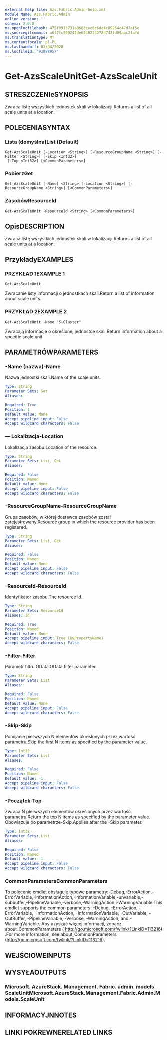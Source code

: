 ```yaml
---
external help file: Azs.Fabric.Admin-help.xml
Module Name: Azs.Fabric.Admin
online version: ''
schema: 2.0.0
ms.openlocfilehash: 475f8913731e8663cec6c6de4c89254c47d7af5e
ms.sourcegitcommit: a6f2fc500242de6248224278d743fd09aac2fafd
ms.translationtype: MT
ms.contentlocale: pl-PL
ms.lasthandoff: 03/04/2020
ms.locfileid: "93888957"
---
```

# <span data-ttu-id="78bb5-101">Get-AzsScaleUnit</span><span class="sxs-lookup"><span data-stu-id="78bb5-101">Get-AzsScaleUnit</span></span>

## <span data-ttu-id="78bb5-102">STRESZCZENIe</span><span class="sxs-lookup"><span data-stu-id="78bb5-102">SYNOPSIS</span></span>
<span data-ttu-id="78bb5-103">Zwraca listę wszystkich jednostek skali w lokalizacji.</span><span class="sxs-lookup"><span data-stu-id="78bb5-103">Returns a list of all scale units at a location.</span></span>

## <span data-ttu-id="78bb5-104">POLECENIA</span><span class="sxs-lookup"><span data-stu-id="78bb5-104">SYNTAX</span></span>

### <span data-ttu-id="78bb5-105">Lista (domyślna)</span><span class="sxs-lookup"><span data-stu-id="78bb5-105">List (Default)</span></span>
```
Get-AzsScaleUnit [-Location <String>] [-ResourceGroupName <String>] [-Filter <String>] [-Skip <Int32>]
 [-Top <Int32>] [<CommonParameters>]
```

### <span data-ttu-id="78bb5-106">Pobierz</span><span class="sxs-lookup"><span data-stu-id="78bb5-106">Get</span></span>
```
Get-AzsScaleUnit [-Name] <String> [-Location <String>] [-ResourceGroupName <String>] [<CommonParameters>]
```

### <span data-ttu-id="78bb5-107">Zasobów</span><span class="sxs-lookup"><span data-stu-id="78bb5-107">ResourceId</span></span>
```
Get-AzsScaleUnit -ResourceId <String> [<CommonParameters>]
```

## <span data-ttu-id="78bb5-108">Opis</span><span class="sxs-lookup"><span data-stu-id="78bb5-108">DESCRIPTION</span></span>
<span data-ttu-id="78bb5-109">Zwraca listę wszystkich jednostek skali w lokalizacji.</span><span class="sxs-lookup"><span data-stu-id="78bb5-109">Returns a list of all scale units at a location.</span></span>

## <span data-ttu-id="78bb5-110">Przykłady</span><span class="sxs-lookup"><span data-stu-id="78bb5-110">EXAMPLES</span></span>

### <span data-ttu-id="78bb5-111">PRZYKŁAD 1</span><span class="sxs-lookup"><span data-stu-id="78bb5-111">EXAMPLE 1</span></span>
```
Get-AzsScaleUnit
```

<span data-ttu-id="78bb5-112">Zwracanie listy informacji o jednostkach skali.</span><span class="sxs-lookup"><span data-stu-id="78bb5-112">Return a list of information about scale units.</span></span>

### <span data-ttu-id="78bb5-113">PRZYKŁAD 2</span><span class="sxs-lookup"><span data-stu-id="78bb5-113">EXAMPLE 2</span></span>
```
Get-AzsScaleUnit -Name "S-Cluster"
```

<span data-ttu-id="78bb5-114">Zwracają informacje o określonej jednostce skali.</span><span class="sxs-lookup"><span data-stu-id="78bb5-114">Return information about a specific scale unit.</span></span>

## <span data-ttu-id="78bb5-115">PARAMETRÓW</span><span class="sxs-lookup"><span data-stu-id="78bb5-115">PARAMETERS</span></span>

### <span data-ttu-id="78bb5-116">-Name (nazwa)</span><span class="sxs-lookup"><span data-stu-id="78bb5-116">-Name</span></span>
<span data-ttu-id="78bb5-117">Nazwa jednostki skali.</span><span class="sxs-lookup"><span data-stu-id="78bb5-117">Name of the scale units.</span></span>

```yaml
Type: String
Parameter Sets: Get
Aliases:

Required: True
Position: 1
Default value: None
Accept pipeline input: False
Accept wildcard characters: False
```

### <span data-ttu-id="78bb5-118">— Lokalizacja</span><span class="sxs-lookup"><span data-stu-id="78bb5-118">-Location</span></span>
<span data-ttu-id="78bb5-119">Lokalizacja zasobu.</span><span class="sxs-lookup"><span data-stu-id="78bb5-119">Location of the resource.</span></span>

```yaml
Type: String
Parameter Sets: List, Get
Aliases:

Required: False
Position: Named
Default value: None
Accept pipeline input: False
Accept wildcard characters: False
```

### <span data-ttu-id="78bb5-120">-ResourceGroupName</span><span class="sxs-lookup"><span data-stu-id="78bb5-120">-ResourceGroupName</span></span>
<span data-ttu-id="78bb5-121">Grupa zasobów, w której dostawca zasobów został zarejestrowany.</span><span class="sxs-lookup"><span data-stu-id="78bb5-121">Resource group in which the resource provider has been registered.</span></span>

```yaml
Type: String
Parameter Sets: List, Get
Aliases:

Required: False
Position: Named
Default value: None
Accept pipeline input: False
Accept wildcard characters: False
```

### <span data-ttu-id="78bb5-122">-ResourceId</span><span class="sxs-lookup"><span data-stu-id="78bb5-122">-ResourceId</span></span>
<span data-ttu-id="78bb5-123">Identyfikator zasobu.</span><span class="sxs-lookup"><span data-stu-id="78bb5-123">The resource id.</span></span>

```yaml
Type: String
Parameter Sets: ResourceId
Aliases: id

Required: True
Position: Named
Default value: None
Accept pipeline input: True (ByPropertyName)
Accept wildcard characters: False
```

### <span data-ttu-id="78bb5-124">-Filter</span><span class="sxs-lookup"><span data-stu-id="78bb5-124">-Filter</span></span>
<span data-ttu-id="78bb5-125">Parametr filtru OData.</span><span class="sxs-lookup"><span data-stu-id="78bb5-125">OData filter parameter.</span></span>

```yaml
Type: String
Parameter Sets: List
Aliases:

Required: False
Position: Named
Default value: None
Accept pipeline input: False
Accept wildcard characters: False
```

### <span data-ttu-id="78bb5-126">-Skip</span><span class="sxs-lookup"><span data-stu-id="78bb5-126">-Skip</span></span>
<span data-ttu-id="78bb5-127">Pomijanie pierwszych N elementów określonych przez wartość parametru.</span><span class="sxs-lookup"><span data-stu-id="78bb5-127">Skip the first N items as specified by the parameter value.</span></span>

```yaml
Type: Int32
Parameter Sets: List
Aliases:

Required: False
Position: Named
Default value: -1
Accept pipeline input: False
Accept wildcard characters: False
```

### <span data-ttu-id="78bb5-128">-Początek</span><span class="sxs-lookup"><span data-stu-id="78bb5-128">-Top</span></span>
<span data-ttu-id="78bb5-129">Zwraca N pierwszych elementów określonych przez wartość parametru.</span><span class="sxs-lookup"><span data-stu-id="78bb5-129">Return the top N items as specified by the parameter value.</span></span>
<span data-ttu-id="78bb5-130">Obowiązuje po parametrze-Skip.</span><span class="sxs-lookup"><span data-stu-id="78bb5-130">Applies after the -Skip parameter.</span></span>

```yaml
Type: Int32
Parameter Sets: List
Aliases:

Required: False
Position: Named
Default value: -1
Accept pipeline input: False
Accept wildcard characters: False
```

### <span data-ttu-id="78bb5-131">CommonParameters</span><span class="sxs-lookup"><span data-stu-id="78bb5-131">CommonParameters</span></span>
<span data-ttu-id="78bb5-132">To polecenie cmdlet obsługuje typowe parametry:-Debug,-ErrorAction,-ErrorVariable,-InformationAction,-InformationVariable,-unvariable,-subbuffer,-PipelineVariable,-verbose,-WarningAction i-WarningVariable.</span><span class="sxs-lookup"><span data-stu-id="78bb5-132">This cmdlet supports the common parameters: -Debug, -ErrorAction, -ErrorVariable, -InformationAction, -InformationVariable, -OutVariable, -OutBuffer, -PipelineVariable, -Verbose, -WarningAction, and -WarningVariable.</span></span> <span data-ttu-id="78bb5-133">Aby uzyskać więcej informacji, zobacz about_CommonParameters ( http://go.microsoft.com/fwlink/?LinkID=113216) .</span><span class="sxs-lookup"><span data-stu-id="78bb5-133">For more information, see about_CommonParameters (http://go.microsoft.com/fwlink/?LinkID=113216).</span></span>

## <span data-ttu-id="78bb5-134">WEJŚCIOWE</span><span class="sxs-lookup"><span data-stu-id="78bb5-134">INPUTS</span></span>

## <span data-ttu-id="78bb5-135">WYSYŁA</span><span class="sxs-lookup"><span data-stu-id="78bb5-135">OUTPUTS</span></span>

### <span data-ttu-id="78bb5-136">Microsoft. AzureStack. Management. Fabric. admin. models. ScaleUnit</span><span class="sxs-lookup"><span data-stu-id="78bb5-136">Microsoft.AzureStack.Management.Fabric.Admin.Models.ScaleUnit</span></span>

## <span data-ttu-id="78bb5-137">INFORMACYJN</span><span class="sxs-lookup"><span data-stu-id="78bb5-137">NOTES</span></span>

## <span data-ttu-id="78bb5-138">LINKI POKREWNE</span><span class="sxs-lookup"><span data-stu-id="78bb5-138">RELATED LINKS</span></span>
